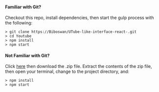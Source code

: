
#### Familiar with Git?
Checkout this repo, install dependencies, then start the gulp process with the following:

```
> git clone https://Biboswan/UTube-like-interface-react-.git
> cd Youtube
> npm install
> npm start
```

#### Not Familiar with Git?
Click [here](https://github.com/StephenGrider/ReactStarter/releases) then download the .zip file.  Extract the contents of the zip file, then open your terminal, change to the project directory, and:

```
> npm install
> npm start
```
